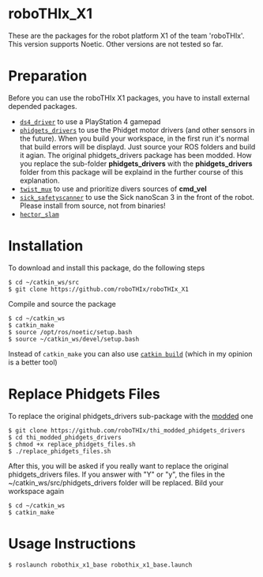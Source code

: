# roboTHIx_X1
These are the packages for the robot platform X1 of the team 'roboTHIx'.
This version supports Noetic. Other versions are not tested so far.

# Preparation
Before you can use the roboTHIx X1 packages, you have to install external depended packages.

  * [`ds4_driver`](https://github.com/naoki-mizuno/ds4_driver) to use a PlayStation 4 gamepad
  * [`phidgets_drivers`](https://github.com/ros-drivers/phidgets_drivers/tree/noetic) to use the Phidget motor drivers (and other sensors in the future). When you build your workspace, in the first run it's normal that build errors will be displayd. Just source your ROS folders and build it agian. The original phidgets_drivers package has been modded. How you replace the sub-folder **phidgets_drivers** with the **phidgets_drivers** folder from this package will be explaind in the further course of this explanation. 
  * [`twist_mux`](https://github.com/ros-teleop/twist_mux) to use and prioritize divers sources of **cmd_vel**
  * [`sick_safetyscanner`](http://wiki.ros.org/sick_safetyscanners) to use the Sick nanoScan 3 in the front of the robot. Please install from source, not from binaries!
  * [`hector_slam`](http://wiki.ros.org/hector_slam)

# Installation
To download and install this package, do the following steps
```console
$ cd ~/catkin_ws/src
$ git clone https://github.com/roboTHIx/roboTHIx_X1
```
Compile and source the package
```console
$ cd ~/catkin_ws
$ catkin_make
$ source /opt/ros/noetic/setup.bash
$ source ~/catkin_ws/devel/setup.bash 
```
Instead of `catkin_make` you can also use [`catkin build`](https://catkin-tools.readthedocs.io/en/latest/installing.html) (which in my opinion is a better tool)

# Replace Phidgets Files
To replace the original phidgets_drivers sub-package with the [modded](https://github.com/roboTHIx/thi_modded_phidgets_drivers) one
```console
$ git clone https://github.com/roboTHIx/thi_modded_phidgets_drivers
$ cd thi_modded_phidgets_drivers
$ chmod +x replace_phidgets_files.sh
$ ./replace_phidgets_files.sh
```
After this, you will be asked if you really want to replace the original phidgets_drivers files. If you answer with "Y" or "y", the files in the ~/catkin_ws/src/phidgets_drivers folder will be replaced.
Bild your workspace again
```console
$ cd ~/catkin_ws
$ catkin_make
```

# Usage Instructions
```console
$ roslaunch robothix_x1_base robothix_x1_base.launch
```
